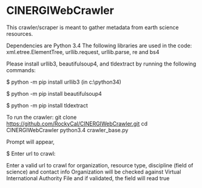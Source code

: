 CINERGIWebCrawler
=================

This crawler/scraper is meant to gather metadata from earth science resources.

Dependencies are Python 3.4
The following libraries are used in the code:
xml.etree.ElementTree, urllib.request, urllib.parse, re and bs4

Please install urllib3, beautifulsoup4, and tldextract by running the following commands:

$ python -m pip install urllib3       (in c:\python34)

$ python -m pip install beautifulsoup4

$ python -m pip install tldextract

To run the crawler:
git clone https://github.com/RockyCal/CINERGIWebCrawler.git
cd CINERGIWebCrawler
python3.4 crawler_base.py

Prompt will appear,

$ Enter url to crawl:

Enter a valid url to crawl for organization, resource type,  discipline (field of science) and contact info
Organization will be checked against Virtual International Authority File and if validated, the field will read true
